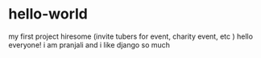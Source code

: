 # hello-world
my first project hiresome (invite tubers for event, charity event, etc )
hello everyone!
i am pranjali and i like django so much

